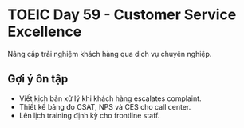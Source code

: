# TOEIC Day 59 - Customer Service Excellence

Nâng cấp trải nghiệm khách hàng qua dịch vụ chuyên nghiệp.

## Gợi ý ôn tập
- Viết kịch bản xử lý khi khách hàng escalates complaint.
- Thiết kế bảng đo CSAT, NPS và CES cho call center.
- Lên lịch training định kỳ cho frontline staff.
